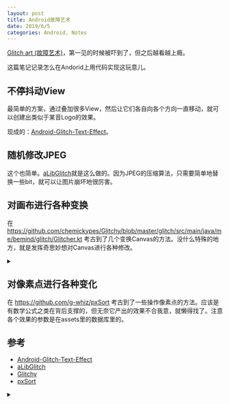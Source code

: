 ```yaml
---
layout: post
title: Android故障艺术
date: 2019/6/5
categories: Android, Notes
---
```


[Glitch art (故障艺术)](https://en.wikipedia.org/wiki/Glitch_art)，第一见的时候被吓到了，但之后越看越上瘾。

这篇笔记记录怎么在Andorid上用代码实现这玩意儿。

<!--more-->

## 不停抖动View

最简单的方案，通过叠加很多View，然后让它们各自向各个方向一直移动，就可以创建出类似于某音Logo的效果。

现成的：[Android-Glitch-Text-Effect](https://github.com/irshuLx/Android-Glitch-Text-Effect)。

## 随机修改JPEG

这个也简单。[aLibGlitch](https://github.com/BoD/aLibGlitch)就是这么做的。因为JPEG的压缩算法，只需要简单地替换一些bit，就可以让图片崩坏地很厉害。

## 对画布进行各种变换

在 https://github.com/chemickypes/Glitchy/blob/master/glitch/src/main/java/me/bemind/glitch/Glitcher.kt 考古到了几个变换Canvas的方法。没什么特殊的地方，就是发挥奇思妙想对Canvas进行各种修改。

<details>
  <summary></summary>
  <p>这个项目的代码是真的看得我头大。</p>
</details>

## 对像素点进行各种变化

在 https://github.com/g-whiz/pxSort 考古到了一些操作像素点的方法。应该是有数学公式之类在背后支撑的，但无奈它产出的效果不合我意，就懒得找了。注意各个效果的参数是在assets里的数据库里的。

## 参考

- [Android-Glitch-Text-Effect](https://github.com/irshuLx/Android-Glitch-Text-Effect)
- [aLibGlitch](https://github.com/BoD/aLibGlitch)
- [Glitchy](https://github.com/chemickypes/Glitchy)
- [pxSort](https://github.com/g-whiz/pxSort)

<details>
  <summary></summary>
  <p>Glitch Art似乎已经不像前几年那么火了，这些Repo也很久没维护了，用了各种奇技淫巧才让它们跑起来。</p>
</details>
